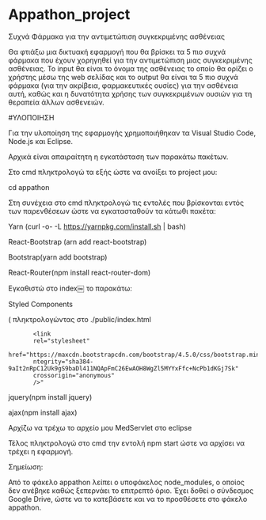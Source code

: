# Appathon_project

Συχνά Φάρμακα για την αντιμετώπιση συγκεκριμένης ασθένειας


Θα φτιάξω μια δικτυακή εφαρμογή που θα βρίσκει τα 5 πιο συχνά φάρμακα που έχουν χορηγηθεί
για την αντιμετώπιση μιας συγκεκριμένης ασθένειας. Το input θα είναι το όνομα της ασθένειας 
το οποίο θα ορίζει ο χρήστης μέσω της web σελίδας και το output θα είναι τα 5 πιο συχνά φάρμακα 
(για την ακρίβεια, φαρμακευτικές ουσίες) για την ασθένεια αυτή, καθώς και η δυνατότητα χρήσης 
των συγκεκριμένων ουσιών για τη θεραπεία άλλων ασθενειών. 

#ΥΛΟΠΟΙΗΣΗ


 Για την υλοποίηση της εφαρμογής χρημοποιήθηκαν τα Visual Studio Code, Node.js και Eclipse.


 Αρχικά είναι απαιραίτητη η εγκατάσταση των παρακάτω πακέτων.



 Στο cmd πληκτρολογώ τα εξής ώστε να ανοίξει το project μου:



 cd appathon
 
 
Στη συνέχεια στο cmd πληκτρολογώ τις εντολές που βρίσκονται εντός των παρενθέσεων ώστε να εγκατασταθούν 
τα κάτωθι πακέτα:


Yarn (curl -o- -L https://yarnpkg.com/install.sh | bash)


React-Bootstrap  (arn add react-bootstrap)


Bootstrap(yarn add bootstrap)


React-Router(npm install react-router-dom)


Εγκαθιστώ στο index￼ το παρακάτω:


Styled Components


( πληκτρολογώντας στο ./public/index.html

           <link
           rel="stylesheet"
           href="https://maxcdn.bootstrapcdn.com/bootstrap/4.5.0/css/bootstrap.min.css"
           ntegrity="sha384-9aIt2nRpC12Uk9gS9baDl411NQApFmC26EwAOH8WgZl5MYYxFfc+NcPb1dKGj7Sk"
           crossorigin="anonymous"
           />"
   
jquery(npm install jquery)
   
  
 ajax(npm install ajax)
 
 
Αρχίζω να τρέχω το αρχείο μου MedServlet στο eclipse    


Τέλος πληκτρολογώ στο cmd την εντολή npm start ώστε να αρχίσει να τρέχει η εφαρμογή.

Σημείωση:

Από το φάκελο appathon λείπει ο υποφάκελος node_modules, ο οποίος δεν ανέβηκε καθώς ξεπερνάει
το επιτρεπτό όριο. Έχει δοθεί ο σύνδεσμος Google Drive, ώστε να το κατεβάσετε και να το προσθέσετε στο
φάκελο appathon.

